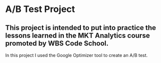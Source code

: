 # A/B Test Project

## This project is intended to put into practice the lessons learned in the MKT Analytics course promoted by WBS Code School. 

In this project I used the Google Optimizer tool to create an A/B test. 
